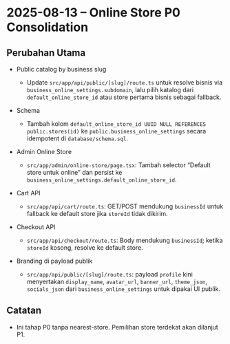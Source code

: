 # 2025-08-13 – Online Store P0 Consolidation

## Perubahan Utama

- Public catalog by business slug

  - Update `src/app/api/public/[slug]/route.ts` untuk resolve bisnis via `business_online_settings.subdomain`, lalu pilih katalog dari `default_online_store_id` atau store pertama bisnis sebagai fallback.

- Schema

  - Tambah kolom `default_online_store_id UUID NULL REFERENCES public.stores(id)` ke `public.business_online_settings` secara idempotent di `database/schema.sql`.

- Admin Online Store

  - `src/app/admin/online-store/page.tsx`: Tambah selector “Default store untuk online” dan persist ke `business_online_settings.default_online_store_id`.

- Cart API

  - `src/app/api/cart/route.ts`: GET/POST mendukung `businessId` untuk fallback ke default store jika `storeId` tidak dikirim.

- Checkout API

  - `src/app/api/checkout/route.ts`: Body mendukung `businessId`; ketika `storeId` kosong, resolve ke default store.

- Branding di payload publik

  - `src/app/api/public/[slug]/route.ts`: payload `profile` kini menyertakan `display_name`, `avatar_url`, `banner_url`, `theme_json`, `socials_json` dari `business_online_settings` untuk dipakai UI publik.

## Catatan

- Ini tahap P0 tanpa nearest-store. Pemilihan store terdekat akan dilanjut P1.

